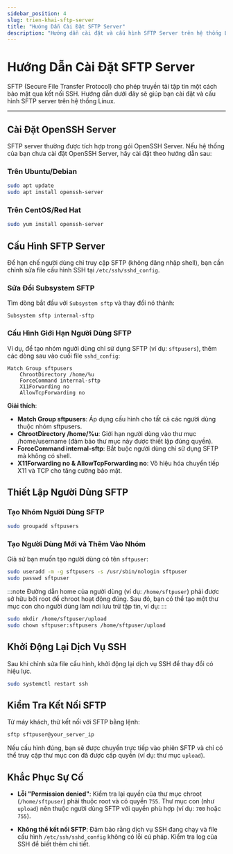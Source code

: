 ```yaml
---
sidebar_position: 4
slug: trien-khai-sftp-server
title: "Hướng Dẫn Cài Đặt SFTP Server"
description: "Hướng dẫn cài đặt và cấu hình SFTP Server trên hệ thống Linux sử dụng OpenSSH"
---
```


# Hướng Dẫn Cài Đặt SFTP Server

SFTP (Secure File Transfer Protocol) cho phép truyền tải tập tin một cách bảo mật qua kết nối SSH. Hướng dẫn dưới đây sẽ giúp bạn cài đặt và cấu hình SFTP server trên hệ thống Linux.

---

## Cài Đặt OpenSSH Server

SFTP server thường được tích hợp trong gói OpenSSH Server. Nếu hệ thống của bạn chưa cài đặt OpenSSH Server, hãy cài đặt theo hướng dẫn sau:

### Trên Ubuntu/Debian
```bash
sudo apt update
sudo apt install openssh-server
```

### Trên CentOS/Red Hat
```bash
sudo yum install openssh-server
```


## Cấu Hình SFTP Server
Để hạn chế người dùng chỉ truy cập SFTP (không đăng nhập shell), bạn cần chỉnh sửa file cấu hình SSH tại `/etc/ssh/sshd_config`.

### Sửa Đổi Subsystem SFTP
Tìm dòng bắt đầu với `Subsystem sftp` và thay đổi nó thành:

```editorconfig title="/etc/ssh/sshd_config"
Subsystem sftp internal-sftp
```

### Cấu Hình Giới Hạn Người Dùng SFTP
Ví dụ, để tạo nhóm người dùng chỉ sử dụng SFTP (ví dụ: `sftpusers`), thêm các dòng sau vào cuối file `sshd_config`:

```editorconfig title="/etc/ssh/sshd_config"
Match Group sftpusers
    ChrootDirectory /home/%u
    ForceCommand internal-sftp
    X11Forwarding no
    AllowTcpForwarding no
```

**Giải thích**:
- **Match Group sftpusers**: Áp dụng cấu hình cho tất cả các người dùng thuộc nhóm sftpusers.
- **ChrootDirectory /home/%u**: Giới hạn người dùng vào thư mục /home/username (đảm bảo thư mục này được thiết lập đúng quyền).
- **ForceCommand internal-sftp**: Bắt buộc người dùng chỉ sử dụng SFTP mà không có shell.
- **X11Forwarding no & AllowTcpForwarding no**: Vô hiệu hóa chuyển tiếp X11 và TCP cho tăng cường bảo mật.

## Thiết Lập Người Dùng SFTP
### Tạo Nhóm Người Dùng SFTP
```bash
sudo groupadd sftpusers
```

### Tạo Người Dùng Mới và Thêm Vào Nhóm
Giả sử bạn muốn tạo người dùng có tên `sftpuser`:
```bash
sudo useradd -m -g sftpusers -s /usr/sbin/nologin sftpuser
sudo passwd sftpuser
```

:::note
Đường dẫn home của người dùng (ví dụ: `/home/sftpuser`) phải được sở hữu bởi root để chroot hoạt động đúng. Sau đó, bạn có thể tạo một thư mục con cho người dùng làm nơi lưu trữ tập tin, ví dụ:
:::

```bash
sudo mkdir /home/sftpuser/upload
sudo chown sftpuser:sftpusers /home/sftpuser/upload
```

## Khởi Động Lại Dịch Vụ SSH
Sau khi chỉnh sửa file cấu hình, khởi động lại dịch vụ SSH để thay đổi có hiệu lực.

```bash
sudo systemctl restart ssh
```

## Kiểm Tra Kết Nối SFTP
Từ máy khách, thử kết nối với SFTP bằng lệnh:
```bash
sftp sftpuser@your_server_ip
```

Nếu cấu hình đúng, bạn sẽ được chuyển trực tiếp vào phiên SFTP và chỉ có thể truy cập thư mục con đã được cấp quyền (ví dụ: thư mục `upload`).

## Khắc Phục Sự Cố

- **Lỗi "Permission denied"**:
Kiểm tra lại quyền của thư mục chroot (`/home/sftpuser`) phải thuộc root và có quyền `755`. Thư mục con (như `upload`) nên thuộc người dùng SFTP với quyền phù hợp (ví dụ: `700` hoặc `755`).

- **Không thể kết nối SFTP**:
Đảm bảo rằng dịch vụ SSH đang chạy và file cấu hình `/etc/ssh/sshd_config` không có lỗi cú pháp. Kiểm tra log của SSH để biết thêm chi tiết.